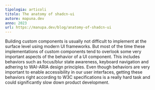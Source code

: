 ```yaml
---
tipologia: articoli
titolo: The anatomy of shadcn-ui
autore: mapuna.dev
anno: 2023
url: https://manupa.dev/blog/anatomy-of-shadcn-ui
---
```


Building custom components is usually not difficult to implement at the surface level using modern UI frameworks. But most of the time these implementations of custom components tend to overlook some very important aspects of the behavior of a UI component. This includes behaviors such as focus/blur state awareness, keyboard navigation and adhering to WAI-ARIA design principles. Even though behaviors are very important to enable accessibility in our user interfaces, getting these behaviors right according to W3C specifications is a really hard task and could significantly slow down product development.
